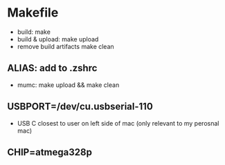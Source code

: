 # Makefile
- build: make
- build & upload: make upload
- remove build artifacts make clean
## ALIAS: add to .zshrc
- mumc: make upload && make clean

## USBPORT=/dev/cu.usbserial-110
- USB C closest to user on left side of mac (only relevant to my perosnal mac)
## CHIP=atmega328p
